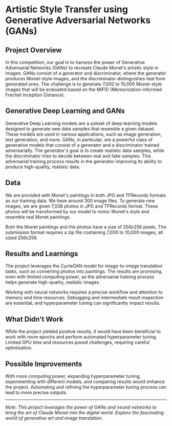 # Artistic Style Transfer using Generative Adversarial Networks (GANs)

## Project Overview

In this competition, our goal is to harness the power of Generative Adversarial Networks (GANs) to recreate Claude Monet's artistic style in images. GANs consist of a generator and discriminator, where the generator produces Monet-style images, and the discriminator distinguishes real from generated ones. The challenge is to generate 7,000 to 10,000 Monet-style images that will be evaluated based on the MiFID (Memorization-informed Fréchet Inception Distance).

## Generative Deep Learning and GANs

Generative Deep Learning models are a subset of deep learning models designed to generate new data samples that resemble a given dataset. These models are used in various applications, such as image generation, text generation, and more. GANs, in particular, are a powerful class of generative models that consist of a generator and a discriminator trained adversarially. The generator's goal is to create realistic data samples, while the discriminator tries to decide between real and fake samples. This adversarial training process results in the generator improving its ability to produce high-quality, realistic data.

## Data

We are provided with Monet's paintings in both JPG and TFRecords formats as our training data. We have around 300 image files. To generate new images, we are given 7,038 photos in JPG and TFRecords format. These photos will be transformed by our model to mimic Monet's style and resemble real Monet paintings.

Both the Monet paintings and the photos have a size of 256x256 pixels. The submission format requires a zip file containing 7,000 to 10,000 images, all sized 256x256.

## Results and Learnings

The project leverages the CycleGAN model for image-to-image translation tasks, such as converting photos into paintings. The results are promising, even with limited computing power, as the adversarial training process helps generate high-quality, realistic images.

Working with neural networks requires a precise workflow and attention to memory and time resources. Debugging and intermediate result inspection are essential, and hyperparameter tuning can significantly impact results.

## What Didn't Work

While the project yielded positive results, it would have been beneficial to work with more epochs and perform automated hyperparameter tuning. Limited GPU time and resources posed challenges, requiring careful optimization.

## Possible Improvements

With more computing power, expanding hyperparameter tuning, experimenting with different models, and comparing results would enhance the project. Automating and refining the hyperparameter tuning process can lead to more precise outputs.

---
*Note: This project leverages the power of GANs and neural networks to bring the art of Claude Monet into the digital world. Explore the fascinating world of generative art and image translation.*

